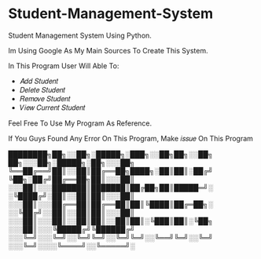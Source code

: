 # Student-Management-System
Student Management System Using Python. 

Im Using Google As My Main Sources To Create This System.

In This Program User Will Able To:
- 𝐴𝑑𝑑 𝑆𝑡𝑢𝑑𝑒𝑛𝑡
- 𝐷𝑒𝑙𝑒𝑡𝑒 𝑆𝑡𝑢𝑑𝑒𝑛𝑡
- 𝑅𝑒𝑚𝑜𝑣𝑒 𝑆𝑡𝑢𝑑𝑒𝑛𝑡
- 𝑉𝑖𝑒𝑤 𝐶𝑢𝑟𝑟𝑒𝑛𝑡 𝑆𝑡𝑢𝑑𝑒𝑛𝑡

Feel Free To Use My Program As Reference.

If You Guys Found Any Error On This Program, Make 𝑖𝑠𝑠𝑢𝑒 On This Program


████████╗██╗░░██╗░█████╗░███╗░░██╗██╗░░██╗  ██╗░░░██╗░█████╗░██╗░░░██╗
╚══██╔══╝██║░░██║██╔══██╗████╗░██║██║░██╔╝  ╚██╗░██╔╝██╔══██╗██║░░░██║
░░░██║░░░███████║███████║██╔██╗██║█████═╝░  ░╚████╔╝░██║░░██║██║░░░██║
░░░██║░░░██╔══██║██╔══██║██║╚████║██╔═██╗░  ░░╚██╔╝░░██║░░██║██║░░░██║
░░░██║░░░██║░░██║██║░░██║██║░╚███║██║░╚██╗  ░░░██║░░░╚█████╔╝╚██████╔╝
░░░╚═╝░░░╚═╝░░╚═╝╚═╝░░╚═╝╚═╝░░╚══╝╚═╝░░╚═╝  ░░░╚═╝░░░░╚════╝░░╚═════╝░
